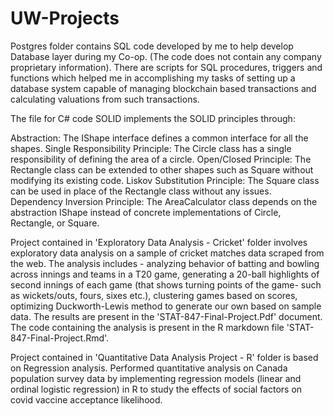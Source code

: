 # UW-Projects
Postgres folder contains SQL code developed by me to help develop Database layer during my Co-op. (The code does not contain any company proprietary information). There are scripts for SQL procedures, triggers and functions which helped me in accomplishing my tasks of setting up a database system capable of managing blockchain based transactions and calculating valuations from such transactions.

The file for C# code SOLID implements the SOLID principles through:

Abstraction: The IShape interface defines a common interface for all the shapes.
Single Responsibility Principle: The Circle class has a single responsibility of defining the area of a circle.
Open/Closed Principle: The Rectangle class can be extended to other shapes such as Square without modifying its existing code.
Liskov Substitution Principle: The Square class can be used in place of the Rectangle class without any issues.
Dependency Inversion Principle: The AreaCalculator class depends on the abstraction IShape instead of concrete implementations of Circle, Rectangle, or Square.


Project contained in 'Exploratory Data Analysis - Cricket' folder involves exploratory data analysis on a sample of cricket matches data scraped from the web. The analysis includes - analyzing behavior of batting and bowling across innings and teams in a T20 game, generating a 20-ball highlights of second innings of each game (that shows turning points of the game- such as wickets/outs, fours, sixes etc.), clustering games based on scores, optimizing Duckworth-Lewis method to generate our own based on sample data.
The results are present in the 'STAT-847-Final-Project.Pdf' document. The code containing the analysis is present in the R markdown file 'STAT-847-Final-Project.Rmd'.

Project contained in 'Quantitative Data Analysis Project - R' folder is based on Regression analysis. Performed quantitative analysis on Canada population survey data by implementing regression models (linear and ordinal logistic regression) in R to study the effects of social factors on covid vaccine acceptance likelihood.

